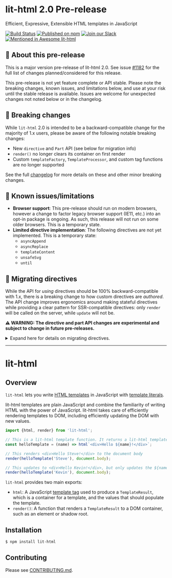 # lit-html 2.0 Pre-release
Efficient, Expressive, Extensible HTML templates in JavaScript

[![Build Status](https://github.com/polymer/lit-html/workflows/Tests/badge.svg?branch=lit-next
)](https://github.com/Polymer/lit-html/actions?query=workflow%3ATests)
[![Published on npm](https://img.shields.io/npm/v/lit-html/next-major)](https://www.npmjs.com/package/lit-html)
[![Join our Slack](https://img.shields.io/badge/slack-join%20chat-4a154b.svg)](https://www.polymer-project.org/slack-invite)
[![Mentioned in Awesome lit-html](https://awesome.re/mentioned-badge.svg)](https://github.com/web-padawan/awesome-lit-html)

## 🚨 About this pre-release

This is a major version pre-release of lit-html 2.0. See issue
[#1182](https://github.com/Polymer/lit-html/issues/1182) for the full list of changes
planned/considered for this release.

This pre-release is not yet feature complete or API stable. Please note the
breaking changes, known issues, and limitations below, and use at your risk
until the stable release is available. Issues are welcome
for unexpected changes not noted below or in the changelog.

## 🚨 Breaking changes

While `lit-html` 2.0 is intended to be a backward-compatible change for the
majority of 1.x users, please be aware of the following notable breaking
changes:
  * New `directive` and `Part` API (see below for migration info)
  * `render()` no longer clears its container on first render
  * Custom `templateFactory`, `TemplateProcessor`, and custom tag functions are no
    longer supported

See the full [changelog](CHANGELOG.md#200---unreleased) for more details on
these and other minor breaking changes.

## 🚨 Known issues/limitations

* **Browser support**: This pre-release should run on modern browsers, however a
  change to factor legacy browser support (IE11, etc.) into an opt-in package is
  ongoing. As such, this release will not run on some older browsers. This is a
  temporary state.
* **Limited directive implementation**: The following directives are not yet
  implemented. This is a temporary state:
  * `asyncAppend`
  * `asyncReplace`
  * `templateContent`
  * `unsafeSvg`
  * `until`

## 🚨 Migrating directives

While the API for _using_ directives should be 100% backward-compatible with
1.x, there is a breaking change to how custom directives are _authored_. The API
change improves ergonomics around making stateful directives while providing a
clear pattern for SSR-compatible directives: only `render` will be called on the
server, while `update` will not be.

**⚠️ WARNING: The directive and part API changes are experimental and subject to
change in future pre-releases.**

<details>
<summary>Expand here for details on migrating directives.</summary>

### Overview of directive API changes
| | 1.x API | 2.0 API |
|-|-----|-----|
| Code idiom for directive | function that takes directive arguments, and returns function that takes `part` and returns value | class with `update` & `render` methods which accept directive arguments |
| Where to do declarative rendering | pass value to `part.setValue()` | return value from `render()` method |
| Where to do imperative DOM/part manipulation | directive function | `update()` method |
| Where state is stored between renders | `WeakMap` keyed on `part` | class instance fields |
| How part validation is done | `instanceof` check on `part` in every render | `part.type` check in constructor

### Example directive migration
Below is an example of a fictional directive, and how to migrate it to the new
API:

1.x Directive API:
```js
import {directive, NodePart, html} from 'lit-html';

// State stored in WeakMap
const previousState = new WeakMap();

// Functional-based directive API
export const renderCounter = directive((initialValue) => (part) => {
  // When necessary, validate part type each render using `instanceof`
  if (!(part instanceof NodePart)) {
    throw new Error('renderCounter only supports NodePart');
  }
  // Retrieve value from previous state
  let value = previousState.get(part);
  // Update state
  if (previous === undefined) {
    value = initialValue;
  } else {
    value++;
  }
  // Store state
  previousState.set(part, value);
  // Update part with new rendering
  part.setValue(html`<p>${value}</p>`);
});
```

2.0 Directive API:
```js
import {directive, Directive, NODE_PART} from 'lit-html';

// Class-based directive API
export const renderCounter = directive(class extends Directive {
  // State stored in class field
  value = undefined;
  constructor(part) {
    super();
    // When necessary, validate part in constructor using `part.type`
    if (part.type !== NODE_PART) {
      throw new Error('renderCounter only supports NodePart');
    }
  }
  // Any imperative updates to DOM/parts would go here
  update(part, [initialValue]) {
    // ...
  }
  // Do SSR-compatible rendering (arguments are passed from call site)
  render(initialValue) {
    // Previous state available on class field
    if (this.value === undefined) {
      this.value = initialValue;
    } else {
      this.value++;
    }
    return html`<p>${this.value}</p>`;
  }
});
```
</details>

<hr>

# lit-html

## Overview

`lit-html` lets you write [HTML templates](https://developer.mozilla.org/en-US/docs/Web/HTML/Element/template) in JavaScript with [template literals](https://developer.mozilla.org/en-US/docs/Web/JavaScript/Reference/Template_literals).

lit-html templates are plain JavaScript and combine the familiarity of writing HTML with the power of JavaScript. lit-html takes care of efficiently rendering templates to DOM, including efficiently updating the DOM with new values.

```javascript
import {html, render} from 'lit-html';

// This is a lit-html template function. It returns a lit-html template.
const helloTemplate = (name) => html`<div>Hello ${name}!</div>`;

// This renders <div>Hello Steve!</div> to the document body
render(helloTemplate('Steve'), document.body);

// This updates to <div>Hello Kevin!</div>, but only updates the ${name} part
render(helloTemplate('Kevin'), document.body);
```

`lit-html` provides two main exports:

 * `html`: A JavaScript [template tag](https://developer.mozilla.org/en-US/docs/Web/JavaScript/Reference/Template_literals#Tagged_template_literals) used to produce a `TemplateResult`, which is a container for a template, and the values that should populate the template.
 * `render()`: A function that renders a `TemplateResult` to a DOM container, such as an element or shadow root.

## Installation

```bash
$ npm install lit-html
```

## Contributing

Please see [CONTRIBUTING.md](../../CONTRIBUTING.md).

